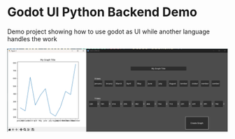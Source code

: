# Godot UI Python Backend Demo
 Demo project showing how to use godot as UI while another language handles the work

<img src="Images/Demo.png">
